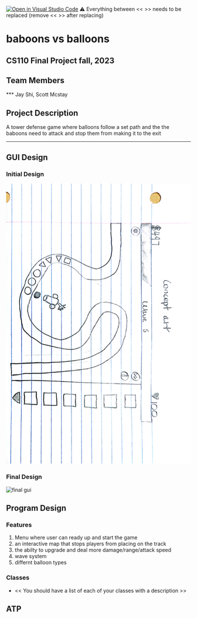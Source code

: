 [![Open in Visual Studio Code](https://classroom.github.com/assets/open-in-vscode-718a45dd9cf7e7f842a935f5ebbe5719a5e09af4491e668f4dbf3b35d5cca122.svg)](https://classroom.github.com/online_ide?assignment_repo_id=12803323&assignment_repo_type=AssignmentRepo)
:warning: Everything between << >> needs to be replaced (remove << >> after replacing)

# baboons vs balloons 
## CS110 Final Project fall, 2023 

## Team Members


*** Jay Shi, Scott Mcstay 

## Project Description

A tower defense game where balloons follow a set path and the the baboons need to attack and stop them from making it to the exit 

***    

## GUI Design

### Initial Design

![initial gui](assets/gui.jpg)

### Final Design

![final gui](assets/Map.jpg)

## Program Design

### Features

1. Menu where user can ready up and start the game  
2. an interactive map that stops players from placing on the track 
3. the abilty to upgrade and deal more damage/range/attack speed
4. wave system 
5. differnt balloon types 

### Classes

- << You should have a list of each of your classes with a description >>

## ATP


